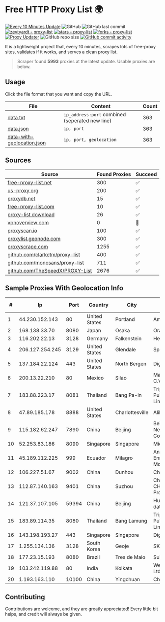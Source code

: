 
# Free HTTP Proxy List 🌍

[![Every 10 Minutes Update](https://github.com/mertguvencli/http-proxy-list/actions/workflows/main.yml/badge.svg?branch=main)](https://github.com/mertguvencli/http-proxy-list/actions/workflows/main.yml)
![GitHub](https://img.shields.io/github/license/mertguvencli/http-proxy-list)
![GitHub last commit](https://img.shields.io/github/last-commit/mertguvencli/http-proxy-list)
[![zevtyardt - proxy-list](https://img.shields.io/static/v1?label=zevtyardt&message=proxy-list&color=blue&logo=github)](https://github.com/zevtyardt/proxy-list "Go to GitHub repo")
[![stars - proxy-list](https://img.shields.io/github/stars/zevtyardt/proxy-list?style=social)](https://github.com/zevtyardt/proxy-list)
[![forks - proxy-list](https://img.shields.io/github/forks/zevtyardt/proxy-list?style=social)](https://github.com/zevtyardt/proxy-list)
[![Proxy Updater](https://github.com/zevtyardt/proxy-list/workflows/Proxy%20Updater/badge.svg)](https://github.com/zevtyardt/proxy-list/actions?query=workflow:"Proxy+Updater")
![GitHub repo size](https://img.shields.io/github/repo-size/zevtyardt/proxy-list)
[![GitHub commit activity](https://img.shields.io/github/commit-activity/m/zevtyardt/proxy-list?logo=commits)](https://github.com/zevtyardt/proxy-list/commits/main)

It is a lightweight project that, every 10 minutes, scrapes lots of free-proxy sites, validates if it works, and serves a clean proxy list.

> Scraper found **5993** proxies at the latest update. Usable proxies are below.

## Usage

Click the file format that you want and copy the URL.

|File|Content|Count|
|----|-------|-----|
|[data.txt](https://raw.githubusercontent.com/mertguvencli/http-proxy-list/main/proxy-list/data.txt)|`ip_address:port` combined (seperated new line)|363|
|[data.json](https://raw.githubusercontent.com/mertguvencli/http-proxy-list/main/proxy-list/data.json)|`ip, port`|363|
|[data-with-geolocation.json](https://raw.githubusercontent.com/mertguvencli/http-proxy-list/main/proxy-list/data-with-geolocation.json)|`ip, port, geolocation`|363|

## Sources

|Source|Found Proxies|Succeed|
|------|-------------|-------|
|[free-proxy-list.net](https://free-proxy-list.net)|300|✅|
|[us-proxy.org](https://www.us-proxy.org)|200|✅|
|[proxydb.net](http://proxydb.net)|15|✅|
|[free-proxy-list.com](https://free-proxy-list.com/?page=&port=&type%5B%5D=http&type%5B%5D=https&up_time=0&search=Search)|10|✅|
|[proxy-list.download](https://www.proxy-list.download/HTTP)|26|✅|
|[vpnoverview.com](https://vpnoverview.com/privacy/anonymous-browsing/free-proxy-servers)|0|🚫|
|[proxyscan.io](https://www.proxyscan.io)|100|✅|
|[proxylist.geonode.com](https://proxylist.geonode.com/api/proxy-list?limit=300&page=1&sort_by=lastChecked&sort_type=desc&protocols=http,https)|300|✅|
|[proxyscrape.com](https://api.proxyscrape.com/v2/?request=displayproxies&protocol=http&timeout=10000&country=all&ssl=all&anonymity=all)|1255|✅|
|[github.com/clarketm/proxy-list](https://raw.githubusercontent.com/clarketm/proxy-list/master/proxy-list-raw.txt)|400|✅|
|[github.com/monosans/proxy-list](https://raw.githubusercontent.com/monosans/proxy-list/main/proxies/http.txt)|711|✅|
|[github.com/TheSpeedX/PROXY-List](https://raw.githubusercontent.com/TheSpeedX/PROXY-List/master/http.txt)|2676|✅|


## Sample Proxies With Geolocation Info

|#|Ip|Port|Country|City|Internet Service Provider|
|-|--|----|-------|----|-------------------------|
|1|44.230.152.143|80|United States|Portland|Amazon.com, Inc.|
|2|168.138.33.70|8080|Japan|Osaka|Oracle Corporation|
|3|116.202.22.13|3128|Germany|Falkenstein|Hetzner Online GmbH|
|4|206.127.254.245|3129|United States|Glendale|Spartan Host Ltd|
|5|137.184.22.124|443|United States|North Bergen|DigitalOcean, LLC|
|6|200.13.22.210|80|Mexico|Silao|Marcatel Com, S.A. de C.V.|
|7|183.88.223.17|8081|Thailand|Bang Pa-in|Triple T Broadband Public Company Limited|
|8|47.89.185.178|8888|United States|Charlottesville|Alibaba.com LLC|
|9|115.182.62.247|7890|China|Beijing|Beijing Dian-Xin-Tong Network Technologies Co., Ltd.|
|10|52.253.83.186|8090|Singapore|Singapore|Microsoft Corporation|
|11|45.189.112.225|999|Ecuador|Milagro|Anibal Humberto Enriquez Moncayo(Comunicate)|
|12|106.227.51.67|9002|China|Dunhou|China Telecom|
|13|112.87.140.163|9401|China|Suzhou|China Unicom CHINA169 Jiangsu Province Network|
|14|121.37.107.105|59394|China|Beijing|Huawei Cloud Service data center|
|15|183.89.114.35|8080|Thailand|Bang Lamung|Triple T Broadband Public Company Limited|
|16|143.198.193.27|443|Singapore|Singapore|DigitalOcean, LLC|
|17|1.255.134.136|3128|South Korea|Geoje|SK Broadband Co Ltd|
|18|177.23.15.193|8080|Brazil|Tres de Maio|Sulnet Telecom|
|19|103.242.119.88|80|India|Kolkata|Web Werks India Pvt. Ltd.|
|20|1.193.163.110|10100|China|Yingchuan|Chinanet|



## Contributing

Contributions are welcome, and they are greatly appreciated! Every
little bit helps, and credit will always be given.

